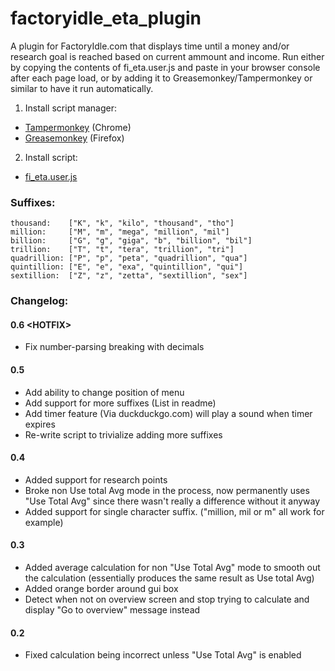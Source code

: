 # factoryidle_eta_plugin
A plugin for FactoryIdle.com that displays time until a money and/or research goal is reached based on current ammount and income.
Run either by copying the contents of fi_eta.user.js and paste in your browser console after each page load, or by adding it to Greasemonkey/Tampermonkey or similar to have it run automatically.

1. Install script manager:
 - [Tampermonkey](https://tampermonkey.net/) (Chrome)
 - [Greasemonkey](https://addons.mozilla.org/en-US/firefox/addon/greasemonkey/) (Firefox)
2. Install script:
 - [fi_eta.user.js](https://github.com/Forecaster/factoryidle_eta_plugin/raw/master/fi_eta.user.js)
 
### Suffixes:
```
thousand:    ["K", "k", "kilo", "thousand", "tho"]
million:     ["M", "m", "mega", "million", "mil"]
billion:     ["G", "g", "giga", "b", "billion", "bil"]
trillion:    ["T", "t", "tera", "trillion", "tri"]
quadrillion: ["P", "p", "peta", "quadrillion", "qua"]
quintillion: ["E", "e", "exa", "quintillion", "qui"]
sextillion:  ["Z", "z", "zetta", "sextillion", "sex"]
```

### Changelog:

#### 0.6 \<HOTFIX>
 - Fix number-parsing breaking with decimals

#### 0.5
 - Add ability to change position of menu
 - Add support for more suffixes (List in readme)
 - Add timer feature (Via duckduckgo.com) will play a sound when timer expires
 - Re-write script to trivialize adding more suffixes

#### 0.4
 - Added support for research points
 - Broke non Use total Avg mode in the process, now permanently uses "Use Total Avg" since there wasn't really a difference without it anyway
 - Added support for single character suffix. ("million, mil or m" all work for example)
 
#### 0.3
 - Added average calculation for non "Use Total Avg" mode to smooth out the calculation (essentially produces the same result as Use total Avg)
 - Added orange border around gui box
 - Detect when not on overview screen and stop trying to calculate and display "Go to overview" message instead
 
#### 0.2
 - Fixed calculation being incorrect unless "Use Total Avg" is enabled
